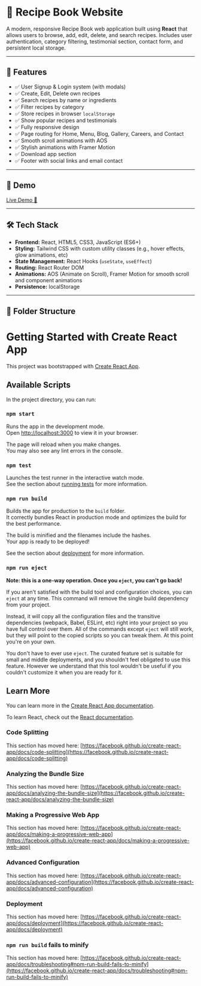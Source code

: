 # 🍲 Recipe Book Website

A modern, responsive Recipe Book web application built using **React** that allows users to browse, add, edit, delete, and search recipes. Includes user authentication, category filtering, testimonial section, contact form, and persistent local storage.

---

## 🌟 Features

- ✅ User Signup & Login system (with modals)
- ✅ Create, Edit, Delete own recipes
- ✅ Search recipes by name or ingredients
- ✅ Filter recipes by category
- ✅ Store recipes in browser `localStorage`
- ✅ Show popular recipes and testimonials
- ✅ Fully responsive design
- ✅ Page routing for Home, Menu, Blog, Gallery, Careers, and Contact
- ✅ Smooth scroll animations with AOS
- ✅ Stylish animations with Framer Motion
- ✅ Download app section
- ✅ Footer with social links and email contact

---

## 📸 Demo

[Live Demo 🚀](https://recipe-book-gilt-two.vercel.app/)  

---

## 🛠️ Tech Stack

- **Frontend:** React, HTML5, CSS3, JavaScript (ES6+)
- **Styling:** Tailwind CSS with custom utility classes (e.g., hover effects, glow animations, etc)
- **State Management:** React Hooks (`useState`, `useEffect`)
- **Routing:** React Router DOM
- **Animations:** AOS (Animate on Scroll), Framer Motion for smooth scroll and component animations
- **Persistence:** localStorage

---

## 📂 Folder Structure

# Getting Started with Create React App

This project was bootstrapped with [Create React App](https://github.com/facebook/create-react-app).

## Available Scripts

In the project directory, you can run:

### `npm start`

Runs the app in the development mode.\
Open [http://localhost:3000](http://localhost:3000) to view it in your browser.

The page will reload when you make changes.\
You may also see any lint errors in the console.

### `npm test`

Launches the test runner in the interactive watch mode.\
See the section about [running tests](https://facebook.github.io/create-react-app/docs/running-tests) for more information.

### `npm run build`

Builds the app for production to the `build` folder.\
It correctly bundles React in production mode and optimizes the build for the best performance.

The build is minified and the filenames include the hashes.\
Your app is ready to be deployed!

See the section about [deployment](https://facebook.github.io/create-react-app/docs/deployment) for more information.

### `npm run eject`

**Note: this is a one-way operation. Once you `eject`, you can't go back!**

If you aren't satisfied with the build tool and configuration choices, you can `eject` at any time. This command will remove the single build dependency from your project.

Instead, it will copy all the configuration files and the transitive dependencies (webpack, Babel, ESLint, etc) right into your project so you have full control over them. All of the commands except `eject` will still work, but they will point to the copied scripts so you can tweak them. At this point you're on your own.

You don't have to ever use `eject`. The curated feature set is suitable for small and middle deployments, and you shouldn't feel obligated to use this feature. However we understand that this tool wouldn't be useful if you couldn't customize it when you are ready for it.

## Learn More

You can learn more in the [Create React App documentation](https://facebook.github.io/create-react-app/docs/getting-started).

To learn React, check out the [React documentation](https://reactjs.org/).

### Code Splitting

This section has moved here: [https://facebook.github.io/create-react-app/docs/code-splitting](https://facebook.github.io/create-react-app/docs/code-splitting)

### Analyzing the Bundle Size

This section has moved here: [https://facebook.github.io/create-react-app/docs/analyzing-the-bundle-size](https://facebook.github.io/create-react-app/docs/analyzing-the-bundle-size)

### Making a Progressive Web App

This section has moved here: [https://facebook.github.io/create-react-app/docs/making-a-progressive-web-app](https://facebook.github.io/create-react-app/docs/making-a-progressive-web-app)

### Advanced Configuration

This section has moved here: [https://facebook.github.io/create-react-app/docs/advanced-configuration](https://facebook.github.io/create-react-app/docs/advanced-configuration)

### Deployment

This section has moved here: [https://facebook.github.io/create-react-app/docs/deployment](https://facebook.github.io/create-react-app/docs/deployment)

### `npm run build` fails to minify

This section has moved here: [https://facebook.github.io/create-react-app/docs/troubleshooting#npm-run-build-fails-to-minify](https://facebook.github.io/create-react-app/docs/troubleshooting#npm-run-build-fails-to-minify)
